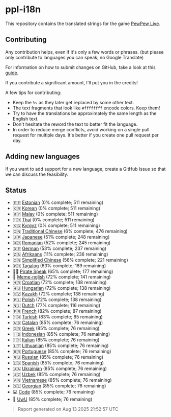 [//]: # "This file is automatically generated by generate_readme.py"

# ppl-i18n

This repository contains the translated strings for the game [PewPew Live](https://pewpew.live).

## Contributing

Any contribution helps, even if it's only a few words or phrases.
(but please only contribute to languages you can speak; no Google Translate)

For information on how to submit changes on GitHub, take a look at this [guide](https://docs.github.com/en/free-pro-team@latest/github/managing-files-in-a-repository/editing-files-in-another-users-repository).

If you contribute a significant amount, I'll put you in the credits!

A few tips for contributing:

* Keep the `%s` as they later get replaced by some other text.
* The text fragments that look like `#ffffffff` encode colors. Keep them!
* Try to have the translations be approximately the same length as the English text.
* Don't hesitate the reword the text to better fit the language.
* In order to reduce merge conflicts, avoid working on a single pull request for multiple days. It's better if you create one pull request per day.

## Adding new languages

If you want to add support for a new language, create a GitHub Issue so that we can discuss
the feasibility.

## Status

* 🇪🇪 [Estonian](/translations/est.po) (0% complete; 511 remaining)
* 🇰🇷 [Korean](/translations/kor.po) (0% complete; 511 remaining)
* 🇲🇾 [Malay](/translations/msa.po) (0% complete; 511 remaining)
* 🇹🇭 [Thai](/translations/tha.po) (0% complete; 511 remaining)
* 🇰🇬 [Kyrgyz](/translations/kir.po) (0% complete; 511 remaining)
* 🇨🇳 [Traditional Chinese](/translations/cht.po) (6% complete; 476 remaining)
* 🇯🇵 [Japanese](/translations/jpn.po) (51% complete; 248 remaining)
* 🇷🇴 [Romanian](/translations/ron.po) (52% complete; 245 remaining)
* 🇩🇪 [German](/translations/deu.po) (53% complete; 237 remaining)
* 🇿🇦 [Afrikaans](/translations/afr.po) (11% complete; 236 remaining)
* 🇨🇳 [Simplified Chinese](/translations/chs.po) (56% complete; 221 remaining)
* 🇵🇭 [Tagalog](/translations/tgl.po) (63% complete; 189 remaining)
* 🏴‍☠️ [Pirate Speak](/translations/pirate.po) (65% complete; 177 remaining)
* 🐸 [Meme-nglish](/translations/meme.po) (72% complete; 141 remaining)
* 🇭🇷 [Croatian](/translations/hrv.po) (72% complete; 138 remaining)
* 🇭🇺 [Hungarian](/translations/hun.po) (72% complete; 138 remaining)
* 🇰🇿 [Kazakh](/translations/kaz.po) (72% complete; 138 remaining)
* 🇵🇱 [Polish](/translations/pol.po) (72% complete; 138 remaining)
* 🇳🇱 [Dutch](/translations/nld.po) (77% complete; 116 remaining)
* 🇫🇷 [French](/translations/fra.po) (82% complete; 87 remaining)
* 🇹🇷 [Turkish](/translations/tur.po) (83% complete; 85 remaining)
* 🇦🇩 [Catalan](/translations/cat.po) (85% complete; 76 remaining)
* 🇬🇷 [Greek](/translations/ell.po) (85% complete; 76 remaining)
* 🇮🇩 [Indonesian](/translations/ind.po) (85% complete; 76 remaining)
* 🇮🇹 [Italian](/translations/ita.po) (85% complete; 76 remaining)
* 🇱🇹 [Lithuanian](/translations/lit.po) (85% complete; 76 remaining)
* 🇧🇷 [Portuguese](/translations/por.po) (85% complete; 76 remaining)
* 🇷🇺 [Russian](/translations/rus.po) (85% complete; 76 remaining)
* 🇪🇸 [Spanish](/translations/spa.po) (85% complete; 76 remaining)
* 🇺🇦 [Ukrainian](/translations/ukr.po) (85% complete; 76 remaining)
* 🇺🇿 [Uzbek](/translations/uzb.po) (85% complete; 76 remaining)
* 🇻🇳 [Vietnamese](/translations/vie.po) (85% complete; 76 remaining)
* 🇬🇪 [Georgian](/translations/kat.po) (85% complete; 76 remaining)
* 💻 [Code](/translations/code.po) (85% complete; 76 remaining)
* 🥰 [UwU](/translations/uwu.po) (85% complete; 76 remaining)

> Report generated on Aug 13 2025 21:52:57 UTC
